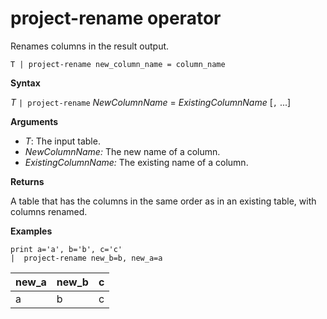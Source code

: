 # project-rename operator

Renames columns in the result output.

    T | project-rename new_column_name = column_name

**Syntax**

*T* `| project-rename` *NewColumnName* = *ExistingColumnName* [`,` ...]

**Arguments**

* *T*: The input table.
* *NewColumnName:* The new name of a column. 
* *ExistingColumnName:* The existing name of a column. 

**Returns**

A table that has the columns in the same order as in an existing table, with columns renamed.


**Examples**


```
print a='a', b='b', c='c'
|  project-rename new_b=b, new_a=a
```

|new_a|new_b|c|
|---|---|---|
|a|b|c|
